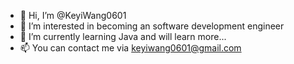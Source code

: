 - 👋 Hi, I’m @KeyiWang0601
- 👀 I’m interested in becoming an software development engineer
- 🌱 I’m currently learning Java and will learn more...
- 📫 You can contact me via keyiwang0601@gmail.com

<!---
KeyiWang0601/KeyiWang0601 is a ✨ special ✨ repository because its `README.md` (this file) appears on your GitHub profile.
You can click the Preview link to take a look at your changes.
--->

